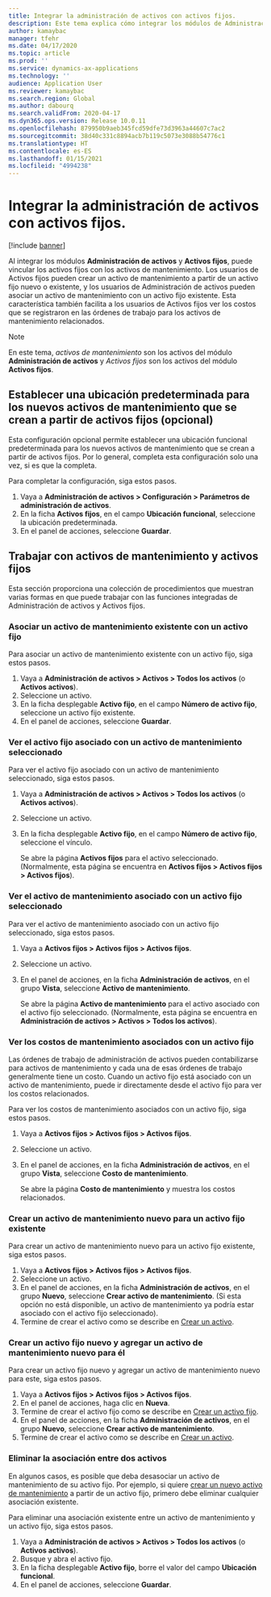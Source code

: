 ```yaml
---
title: Integrar la administración de activos con activos fijos.
description: Este tema explica cómo integrar los módulos de Administración de activos y Activos fijos, para que pueda vincular activos fijos con activos de mantenimiento.
author: kamaybac
manager: tfehr
ms.date: 04/17/2020
ms.topic: article
ms.prod: ''
ms.service: dynamics-ax-applications
ms.technology: ''
audience: Application User
ms.reviewer: kamaybac
ms.search.region: Global
ms.author: dabourq
ms.search.validFrom: 2020-04-17
ms.dyn365.ops.version: Release 10.0.11
ms.openlocfilehash: 879950b9aeb345fcd59dfe73d3963a44607c7ac2
ms.sourcegitcommit: 38d40c331c8894acb7b119c5073e3088b54776c1
ms.translationtype: HT
ms.contentlocale: es-ES
ms.lasthandoff: 01/15/2021
ms.locfileid: "4994238"
---
```

# <a name="integrate-asset-management-with-fixed-assets"></a>Integrar la administración de activos con activos fijos.

[!include [banner](../../includes/banner.md)]

Al integrar los módulos **Administración de activos** y **Activos fijos**, puede vincular los activos fijos con los activos de mantenimiento. Los usuarios de Activos fijos pueden crear un activo de mantenimiento a partir de un activo fijo nuevo o existente, y los usuarios de Administración de activos pueden asociar un activo de mantenimiento con un activo fijo existente. Esta característica también facilita a los usuarios de Activos fijos ver los costos que se registraron en las órdenes de trabajo para los activos de mantenimiento relacionados.

> [!NOTE]
> En este tema, *activos de mantenimiento* son los activos del módulo **Administración de activos** y *Activos fijos* son los activos del módulo **Activos fijos**.

## <a name="set-a-default-location-for-new-maintenance-assets-that-are-created-from-fixed-assets-optional"></a>Establecer una ubicación predeterminada para los nuevos activos de mantenimiento que se crean a partir de activos fijos (opcional)

Esta configuración opcional permite establecer una ubicación funcional predeterminada para los nuevos activos de mantenimiento que se crean a partir de activos fijos. Por lo general, completa esta configuración solo una vez, si es que la completa.

Para completar la configuración, siga estos pasos.

1. Vaya a **Administración de activos \> Configuración \> Parámetros de administración de activos**.
1. En la ficha **Activos fijos**, en el campo **Ubicación funcional**, seleccione la ubicación predeterminada.
1. En el panel de acciones, seleccione **Guardar**.

## <a name="work-with-integrated-maintenance-assets-and-fixed-assets"></a>Trabajar con activos de mantenimiento y activos fijos

Esta sección proporciona una colección de procedimientos que muestran varias formas en que puede trabajar con las funciones integradas de Administración de activos y Activos fijos.

### <a name="associate-an-existing-maintenance-asset-with-a-fixed-asset"></a>Asociar un activo de mantenimiento existente con un activo fijo

Para asociar un activo de mantenimiento existente con un activo fijo, siga estos pasos.

1. Vaya a **Administración de activos \> Activos \> Todos los activos** (o **Activos activos**).
1. Seleccione un activo.
1. En la ficha desplegable **Activo fijo**, en el campo **Número de activo fijo**, seleccione un activo fijo existente.
1. En el panel de acciones, seleccione **Guardar**.

### <a name="view-the-fixed-asset-that-is-associated-with-a-selected-maintenance-asset"></a>Ver el activo fijo asociado con un activo de mantenimiento seleccionado

Para ver el activo fijo asociado con un activo de mantenimiento seleccionado, siga estos pasos.

1. Vaya a **Administración de activos \> Activos \> Todos los activos** (o **Activos activos**).
1. Seleccione un activo.
1. En la ficha desplegable **Activo fijo**, en el campo **Número de activo fijo**, seleccione el vínculo.

    Se abre la página **Activos fijos** para el activo seleccionado. (Normalmente, esta página se encuentra en **Activos fijos \> Activos fijos \> Activos fijos**).

### <a name="view-the-maintenance-asset-that-is-associated-with-a-selected-fixed-asset"></a>Ver el activo de mantenimiento asociado con un activo fijo seleccionado

Para ver el activo de mantenimiento asociado con un activo fijo seleccionado, siga estos pasos.

1. Vaya a **Activos fijos \> Activos fijos \> Activos fijos**.
1. Seleccione un activo.
1. En el panel de acciones, en la ficha **Administración de activos**, en el grupo **Vista**, seleccione **Activo de mantenimiento**.

    Se abre la página **Activo de mantenimiento** para el activo asociado con el activo fijo seleccionado. (Normalmente, esta página se encuentra en **Administración de activos \> Activos \> Todos los activos**).

### <a name="view-maintenance-costs-that-are-associated-with-a-fixed-asset"></a>Ver los costos de mantenimiento asociados con un activo fijo

Las órdenes de trabajo de administración de activos pueden contabilizarse para activos de mantenimiento y cada una de esas órdenes de trabajo generalmente tiene un costo. Cuando un activo fijo está asociado con un activo de mantenimiento, puede ir directamente desde el activo fijo para ver los costos relacionados.

Para ver los costos de mantenimiento asociados con un activo fijo, siga estos pasos.

1. Vaya a **Activos fijos \> Activos fijos \> Activos fijos**.
1. Seleccione un activo.
1. En el panel de acciones, en la ficha **Administración de activos**, en el grupo **Vista**, seleccione **Costo de mantenimiento**.

    Se abre la página **Costo de mantenimiento** y muestra los costos relacionados.

### <a name="create-a-new-maintenance-asset-for-an-existing-fixed-asset"></a><a name="new-maintenance-from-fixed"></a>Crear un activo de mantenimiento nuevo para un activo fijo existente

Para crear un activo de mantenimiento nuevo para un activo fijo existente, siga estos pasos.

1. Vaya a **Activos fijos \> Activos fijos \> Activos fijos**.
1. Seleccione un activo.
1. En el panel de acciones, en la ficha **Administración de activos**, en el grupo **Nuevo**, seleccione **Crear activo de mantenimiento**. (Si esta opción no está disponible, un activo de mantenimiento ya podría estar asociado con el activo fijo seleccionado).
1. Termine de crear el activo como se describe en [Crear un activo](../objects/create-an-object.md).

### <a name="create-a-new-fixed-asset-and-add-a-new-maintenance-asset-for-it"></a>Crear un activo fijo nuevo y agregar un activo de mantenimiento nuevo para él

Para crear un activo fijo nuevo y agregar un activo de mantenimiento nuevo para este, siga estos pasos.

1. Vaya a **Activos fijos \> Activos fijos \> Activos fijos**.
1. En el panel de acciones, haga clic en **Nueva**.
1. Termine de crear el activo fijo como se describe en [Crear un activo fijo](../../../finance/fixed-assets/tasks/create-fixed-asset.md).
1. En el panel de acciones, en la ficha **Administración de activos**, en el grupo **Nuevo**, seleccione **Crear activo de mantenimiento**.
1. Termine de crear el activo como se describe en [Crear un activo](../objects/create-an-object.md).

### <a name="remove-the-association-between-two-assets"></a>Eliminar la asociación entre dos activos

En algunos casos, es posible que deba desasociar un activo de mantenimiento de su activo fijo. Por ejemplo, si quiere [crear un nuevo activo de mantenimiento](#new-maintenance-from-fixed) a partir de un activo fijo, primero debe eliminar cualquier asociación existente.

Para eliminar una asociación existente entre un activo de mantenimiento y un activo fijo, siga estos pasos.

1. Vaya a **Administración de activos \> Activos \> Todos los activos** (o **Activos activos**).
1. Busque y abra el activo fijo.
1. En la ficha desplegable **Activo fijo**, borre el valor del campo **Ubicación funcional**.
1. En el panel de acciones, seleccione **Guardar**.
